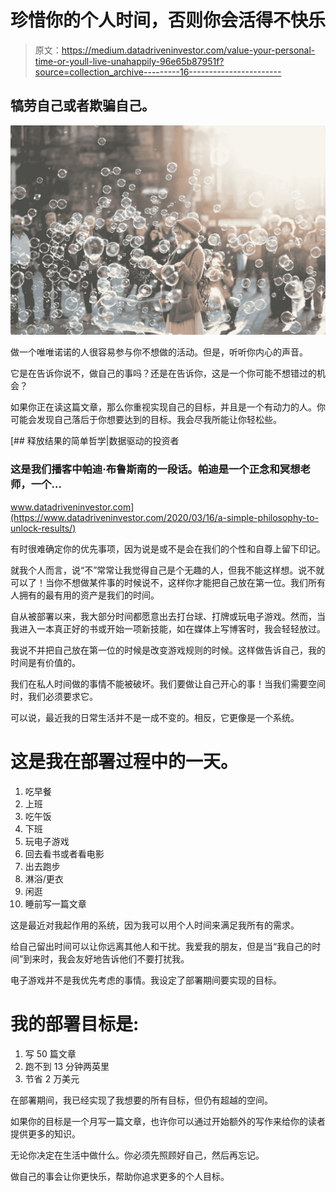 # 珍惜你的个人时间，否则你会活得不快乐

> 原文：<https://medium.datadriveninvestor.com/value-your-personal-time-or-youll-live-unahappily-96e65b87951f?source=collection_archive---------16----------------------->

## 犒劳自己或者欺骗自己。

![](img/a50f72ee51889baa33b1e1720130d7a2.png)

做一个唯唯诺诺的人很容易参与你不想做的活动。但是，听听你内心的声音。

它是在告诉你说不，做自己的事吗？还是在告诉你，这是一个你可能不想错过的机会？

如果你正在读这篇文章，那么你重视实现自己的目标，并且是一个有动力的人。你可能会发现自己落后于你想要达到的目标。我会尽我所能让你轻松些。

[](https://www.datadriveninvestor.com/2020/03/16/a-simple-philosophy-to-unlock-results/) [## 释放结果的简单哲学|数据驱动的投资者

### 这是我们播客中帕迪·布鲁斯南的一段话。帕迪是一个正念和冥想老师，一个…

www.datadriveninvestor.com](https://www.datadriveninvestor.com/2020/03/16/a-simple-philosophy-to-unlock-results/) 

有时很难确定你的优先事项，因为说是或不是会在我们的个性和自尊上留下印记。

就我个人而言，说“不”常常让我觉得自己是个无趣的人，但我不能这样想。说不就可以了！当你不想做某件事的时候说不，这样你才能把自己放在第一位。我们所有人拥有的最有用的资产是我们的时间。

自从被部署以来，我大部分时间都愿意出去打台球、打牌或玩电子游戏。然而，当我进入一本真正好的书或开始一项新技能，如在媒体上写博客时，我会轻轻放过。

我说不并把自己放在第一位的时候是改变游戏规则的时候。这样做告诉自己，我的时间是有价值的。

我们在私人时间做的事情不能被破坏。我们要做让自己开心的事！当我们需要空间时，我们必须要求它。

可以说，最近我的日常生活并不是一成不变的。相反，它更像是一个系统。

# 这是我在部署过程中的一天。

1.  吃早餐
2.  上班
3.  吃午饭
4.  下班
5.  玩电子游戏
6.  回去看书或者看电影
7.  出去跑步
8.  淋浴/更衣
9.  闲逛
10.  睡前写一篇文章

这是最近对我起作用的系统，因为我可以用个人时间来满足我所有的需求。

给自己留出时间可以让你远离其他人和干扰。我爱我的朋友，但是当“我自己的时间”到来时，我会友好地告诉他们不要打扰我。

电子游戏并不是我优先考虑的事情。我设定了部署期间要实现的目标。

# 我的部署目标是:

1.  写 50 篇文章
2.  跑不到 13 分钟两英里
3.  节省 2 万美元

在部署期间，我已经实现了我想要的所有目标，但仍有超越的空间。

如果你的目标是一个月写一篇文章，也许你可以通过开始额外的写作来给你的读者提供更多的知识。

无论你决定在生活中做什么。你必须先照顾好自己，然后再忘记。

做自己的事会让你更快乐，帮助你追求更多的个人目标。
